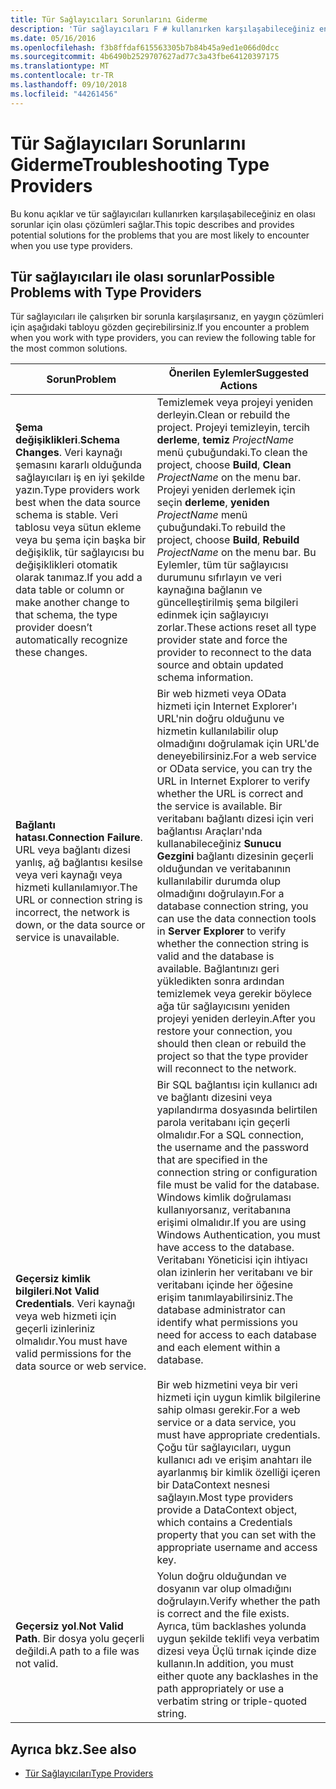 ```yaml
---
title: Tür Sağlayıcıları Sorunlarını Giderme
description: 'Tür sağlayıcıları F # kullanırken karşılaşabileceğiniz en olası sorunlar için olası çözümleri keşfedin.'
ms.date: 05/16/2016
ms.openlocfilehash: f3b8ffdaf615563305b7b84b45a9ed1e066d0dcc
ms.sourcegitcommit: 4b6490b2529707627ad77c3a43fbe64120397175
ms.translationtype: MT
ms.contentlocale: tr-TR
ms.lasthandoff: 09/10/2018
ms.locfileid: "44261456"
---
```

# <a name="troubleshooting-type-providers"></a><span data-ttu-id="45005-103">Tür Sağlayıcıları Sorunlarını Giderme</span><span class="sxs-lookup"><span data-stu-id="45005-103">Troubleshooting Type Providers</span></span>

<span data-ttu-id="45005-104">Bu konu açıklar ve tür sağlayıcıları kullanırken karşılaşabileceğiniz en olası sorunlar için olası çözümleri sağlar.</span><span class="sxs-lookup"><span data-stu-id="45005-104">This topic describes and provides potential solutions for the problems that you are most likely to encounter when you use type providers.</span></span>

## <a name="possible-problems-with-type-providers"></a><span data-ttu-id="45005-105">Tür sağlayıcıları ile olası sorunlar</span><span class="sxs-lookup"><span data-stu-id="45005-105">Possible Problems with Type Providers</span></span>

<span data-ttu-id="45005-106">Tür sağlayıcıları ile çalışırken bir sorunla karşılaşırsanız, en yaygın çözümleri için aşağıdaki tabloyu gözden geçirebilirsiniz.</span><span class="sxs-lookup"><span data-stu-id="45005-106">If you encounter a problem when you work with type providers, you can review the following table for the most common solutions.</span></span>

|<span data-ttu-id="45005-107">Sorun</span><span class="sxs-lookup"><span data-stu-id="45005-107">Problem</span></span>|<span data-ttu-id="45005-108">Önerilen Eylemler</span><span class="sxs-lookup"><span data-stu-id="45005-108">Suggested Actions</span></span>|
|-------|-----------------|
|<span data-ttu-id="45005-109">**Şema değişiklikleri**.</span><span class="sxs-lookup"><span data-stu-id="45005-109">**Schema Changes**.</span></span> <span data-ttu-id="45005-110">Veri kaynağı şemasını kararlı olduğunda sağlayıcıları iş en iyi şekilde yazın.</span><span class="sxs-lookup"><span data-stu-id="45005-110">Type providers work best  when the data source schema is stable.</span></span> <span data-ttu-id="45005-111">Veri tablosu veya sütun ekleme veya bu şema için başka bir değişiklik, tür sağlayıcısı bu değişiklikleri otomatik olarak tanımaz.</span><span class="sxs-lookup"><span data-stu-id="45005-111">If you add a data table or column or make another change to that schema, the type provider doesn’t automatically recognize these changes.</span></span>|<span data-ttu-id="45005-112">Temizlemek veya projeyi yeniden derleyin.</span><span class="sxs-lookup"><span data-stu-id="45005-112">Clean or rebuild the project.</span></span> <span data-ttu-id="45005-113">Projeyi temizleyin, tercih **derleme**, **temiz** *ProjectName* menü çubuğundaki.</span><span class="sxs-lookup"><span data-stu-id="45005-113">To clean the project, choose **Build**, **Clean** *ProjectName* on the menu bar.</span></span> <span data-ttu-id="45005-114">Projeyi yeniden derlemek için seçin **derleme**, **yeniden** *ProjectName* menü çubuğundaki.</span><span class="sxs-lookup"><span data-stu-id="45005-114">To rebuild the project, choose **Build**, **Rebuild** *ProjectName* on the menu bar.</span></span> <span data-ttu-id="45005-115">Bu Eylemler, tüm tür sağlayıcısı durumunu sıfırlayın ve veri kaynağına bağlanın ve güncelleştirilmiş şema bilgileri edinmek için sağlayıcıyı zorlar.</span><span class="sxs-lookup"><span data-stu-id="45005-115">These actions reset all type provider state and force the provider to reconnect to the data source and obtain updated schema information.</span></span>|
|<span data-ttu-id="45005-116">**Bağlantı hatası**.</span><span class="sxs-lookup"><span data-stu-id="45005-116">**Connection Failure**.</span></span> <span data-ttu-id="45005-117">URL veya bağlantı dizesi yanlış, ağ bağlantısı kesilse veya veri kaynağı veya hizmeti kullanılamıyor.</span><span class="sxs-lookup"><span data-stu-id="45005-117">The URL or connection string is incorrect, the network is down, or the data source or service is unavailable.</span></span>|<span data-ttu-id="45005-118">Bir web hizmeti veya OData hizmeti için Internet Explorer'ı URL'nin doğru olduğunu ve hizmetin kullanılabilir olup olmadığını doğrulamak için URL'de deneyebilirsiniz.</span><span class="sxs-lookup"><span data-stu-id="45005-118">For a web service or OData service, you can try the URL in Internet Explorer to verify whether the URL is correct and the service is available.</span></span> <span data-ttu-id="45005-119">Bir veritabanı bağlantı dizesi için veri bağlantısı Araçları'nda kullanabileceğiniz **Sunucu Gezgini** bağlantı dizesinin geçerli olduğundan ve veritabanının kullanılabilir durumda olup olmadığını doğrulayın.</span><span class="sxs-lookup"><span data-stu-id="45005-119">For a database connection string, you can use the data connection tools in **Server Explorer** to verify whether the connection string is valid and the database is available.</span></span> <span data-ttu-id="45005-120">Bağlantınızı geri yükledikten sonra ardından temizlemek veya gerekir böylece ağa tür sağlayıcısını yeniden projeyi yeniden derleyin.</span><span class="sxs-lookup"><span data-stu-id="45005-120">After you restore your connection, you should then clean or rebuild the project so that the type provider will reconnect to the network.</span></span>|
|<span data-ttu-id="45005-121">**Geçersiz kimlik bilgileri**.</span><span class="sxs-lookup"><span data-stu-id="45005-121">**Not Valid Credentials**.</span></span> <span data-ttu-id="45005-122">Veri kaynağı veya web hizmeti için geçerli izinleriniz olmalıdır.</span><span class="sxs-lookup"><span data-stu-id="45005-122">You must have valid permissions for the data source or web service.</span></span>|<span data-ttu-id="45005-123">Bir SQL bağlantısı için kullanıcı adı ve bağlantı dizesini veya yapılandırma dosyasında belirtilen parola veritabanı için geçerli olmalıdır.</span><span class="sxs-lookup"><span data-stu-id="45005-123">For a SQL connection, the username and the password that are specified in the connection string or configuration file must be valid for the database.</span></span> <span data-ttu-id="45005-124">Windows kimlik doğrulaması kullanıyorsanız, veritabanına erişimi olmalıdır.</span><span class="sxs-lookup"><span data-stu-id="45005-124">If you are using Windows Authentication, you must have access to the database.</span></span> <span data-ttu-id="45005-125">Veritabanı Yöneticisi için ihtiyacı olan izinlerin her veritabanı ve bir veritabanı içinde her öğesine erişim tanımlayabilirsiniz.</span><span class="sxs-lookup"><span data-stu-id="45005-125">The database administrator can identify what permissions you need for access to each database and each element within a database.</span></span><br /><br /><span data-ttu-id="45005-126">Bir web hizmetini veya bir veri hizmeti için uygun kimlik bilgilerine sahip olması gerekir.</span><span class="sxs-lookup"><span data-stu-id="45005-126">For a web service or a data service, you must have appropriate credentials.</span></span> <span data-ttu-id="45005-127">Çoğu tür sağlayıcıları, uygun kullanıcı adı ve erişim anahtarı ile ayarlanmış bir kimlik özelliği içeren bir DataContext nesnesi sağlayın.</span><span class="sxs-lookup"><span data-stu-id="45005-127">Most type providers provide a DataContext object, which contains a Credentials property that you can set with the appropriate username and access key.</span></span>|
|<span data-ttu-id="45005-128">**Geçersiz yol**.</span><span class="sxs-lookup"><span data-stu-id="45005-128">**Not Valid Path**.</span></span> <span data-ttu-id="45005-129">Bir dosya yolu geçerli değildi.</span><span class="sxs-lookup"><span data-stu-id="45005-129">A path to a file was not valid.</span></span>|<span data-ttu-id="45005-130">Yolun doğru olduğundan ve dosyanın var olup olmadığını doğrulayın.</span><span class="sxs-lookup"><span data-stu-id="45005-130">Verify whether the path is correct and the file exists.</span></span> <span data-ttu-id="45005-131">Ayrıca, tüm backlashes yolunda uygun şekilde teklifi veya verbatim dizesi veya Üçlü tırnak içinde dize kullanın.</span><span class="sxs-lookup"><span data-stu-id="45005-131">In addition, you must either quote any backlashes in the path appropriately or use a verbatim string or triple-quoted string.</span></span>|

## <a name="see-also"></a><span data-ttu-id="45005-132">Ayrıca bkz.</span><span class="sxs-lookup"><span data-stu-id="45005-132">See also</span></span>

- [<span data-ttu-id="45005-133">Tür Sağlayıcıları</span><span class="sxs-lookup"><span data-stu-id="45005-133">Type Providers</span></span>](index.md)
